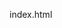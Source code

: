 index.html
<script async src="https://pagead2.googlesyndication.com/pagead/js/adsbygoogle.js?client=ca-pub-3459797515305700"
     crossorigin="anonymous"></script>
